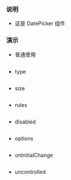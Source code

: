 ### 说明

*   这是 DatePicker 组件

### 演示

*   普通使用

```js {"codepath": "range.jsx"}
```

*   type

```js {"codepath": "range-type.jsx"}
```

*   size

```js {"codepath": "range-size.jsx"}
```

*   rules

```js {"codepath": "range-rules.jsx"}
```

*   disabled

```js {"codepath": "range-disabled.jsx"}
```

*   options

```js {"codepath": "range-options.jsx"}
```

*   onInitialChange

```js {"codepath": "range-onInitialChange.jsx"}
```

*   uncontrolled

```js {"codepath": "range-uncontrolled.jsx"}
```
